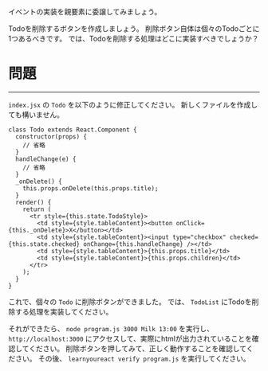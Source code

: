 イベントの実装を親要素に委譲してみましょう。

Todoを削除するボタンを作成しましょう。
削除ボタン自体は個々のTodoごとに1つあるべきです。
では、Todoを削除する処理はどこに実装すべきでしょうか？

# 問題
---

`index.jsx` の `Todo` を以下のように修正してください。
新しくファイルを作成しても構いません。

```
class Todo extends React.Component {
  constructor(props) {
    // 省略
  }
  handleChange(e) {
    // 省略
  }
  _onDelete() {
    this.props.onDelete(this.props.title);
  }
  render() {
    return (
      <tr style={this.state.TodoStyle}>
        <td style={style.tableContent}><button onClick={this._onDelete}>X</button></td>
        <td style={style.tableContent}><input type="checkbox" checked={this.state.checked} onChange={this.handleChange} /></td>
        <td style={style.tableContent}>{this.props.title}</td>
        <td style={style.tableContent}>{this.props.children}</td>
      </tr>
    );
  }
}
```

これで、個々の `Todo` に削除ボタンができました。
では、 `TodoList` にTodoを削除する処理を実装してください。

それができたら、 `node program.js 3000 Milk 13:00` を実行し、 `http://localhost:3000` にアクセスして、実際にhtmlが出力されていることを確認してください。
削除ボタンを押してみて、正しく動作することを確認してください。
その後、 `learnyoureact verify program.js` を実行してください。
